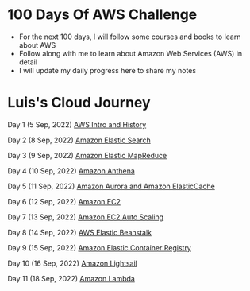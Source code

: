 # 100 Days Of AWS Challenge

- For the next 100 days, I will follow some courses and books to learn about AWS
- Follow along with me to learn about Amazon Web Services (AWS) in detail
- I will update my daily progress here to share my notes

# Luis's Cloud Journey

Day 1 (5 Sep, 2022) [AWS Intro and History](/Day-01.md)

Day 2 (8 Sep, 2022) [Amazon Elastic Search](/Day-02.md)

Day 3 (9 Sep, 2022) [Amazon Elastic MapReduce](/Day-03.md)

Day 4 (10 Sep, 2022) [Amazon Anthena](/Day-04.md)

Day 5 (11 Sep, 2022) [Amazon Aurora and Amazon ElasticCache](/Day-05.md)

Day 6 (12 Sep, 2022) [Amazon EC2](/Day-06.md)

Day 7 (13 Sep, 2022) [Amazon EC2 Auto Scaling](/Day-07.md)

Day 8 (14 Sep, 2022) [AWS Elastic Beanstalk](/Day-08.md)

Day 9 (15 Sep, 2022) [Amazon Elastic Container Registry](/Day-09.md)

Day 10 (16 Sep, 2022) [Amazon Lightsail](/Day-10.md)

Day 11 (18 Sep, 2022) [Amazon Lambda](/Day-11.md)

